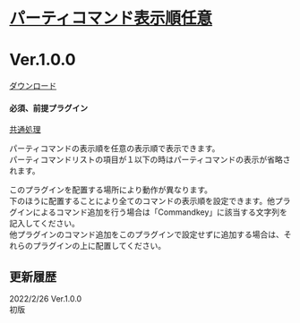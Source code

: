 # [パーティコマンド表示順任意](https://raw.githubusercontent.com/nuun888/MZ/master/NUUN_PartyCommandCustomize.js)
# Ver.1.0.0
[ダウンロード](https://raw.githubusercontent.com/nuun888/MZ/master/NUUN_PartyCommandCustomize.js)
#### 必須、前提プラグイン
[共通処理](https://github.com/nuun888/MZ/blob/master/README/Base.md)  

パーティコマンドの表示順を任意の表示順で表示できます。  
パーティコマンドリストの項目が１以下の時はパーティコマンドの表示が省略されます。

このプラグインを配置する場所により動作が異なります。  
下のほうに配置することにより全てのコマンドの表示順を設定できます。他プラグインによるコマンド追加を行う場合は「Commandkey」に該当する文字列を記入してください。  
他プラグインのコマンド追加をこのプラグインで設定せずに追加する場合は、それらのプラグインの上に配置してください。  

## 更新履歴
2022/2/26 Ver.1.0.0  
初版  
